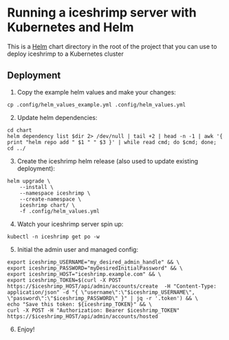 # Running a iceshrimp server with Kubernetes and Helm

This is a [Helm](https://helm.sh/) chart directory in the root of the project
that you can use to deploy iceshrimp to a Kubernetes cluster

## Deployment

1. Copy the example helm values and make your changes:
```shell
cp .config/helm_values_example.yml .config/helm_values.yml
```

2. Update helm dependencies:
```shell
cd chart
helm dependency list $dir 2> /dev/null | tail +2 | head -n -1 | awk '{ print "helm repo add " $1 " " $3 }' | while read cmd; do $cmd; done;
cd ../
```

3. Create the iceshrimp helm release (also used to update existing deployment):
```shell
helm upgrade \
    --install \
    --namespace iceshrimp \
    --create-namespace \
    iceshrimp chart/ \
    -f .config/helm_values.yml
```

4. Watch your iceshrimp server spin up:
```shell
kubectl -n iceshrimp get po -w
```

5. Initial the admin user and managed config:
```shell
export iceshrimp_USERNAME="my_desired_admin_handle" && \
export iceshrimp_PASSWORD="myDesiredInitialPassword" && \
export iceshrimp_HOST="iceshrimp.example.com" && \
export iceshrimp_TOKEN=$(curl -X POST https://$iceshrimp_HOST/api/admin/accounts/create  -H "Content-Type: application/json" -d "{ \"username\":\"$iceshrimp_USERNAME\", \"password\":\"$iceshrimp_PASSWORD\" }" | jq -r '.token') && \
echo "Save this token: ${iceshrimp_TOKEN}" && \
curl -X POST -H "Authorization: Bearer $iceshrimp_TOKEN" https://$iceshrimp_HOST/api/admin/accounts/hosted
```

6. Enjoy!
